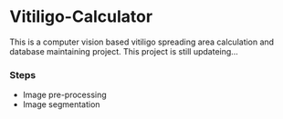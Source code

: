# Vitiligo-Calculator

This is a computer vision based vitiligo spreading area calculation and database maintaining project. This project is still updateing...

### Steps

* Image pre-processing
* Image segmentation
